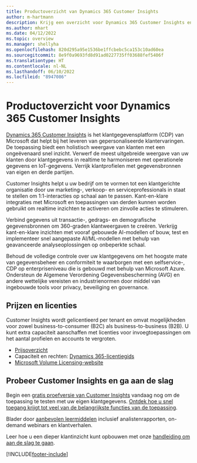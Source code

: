 ```yaml
---
title: Productoverzicht van Dynamics 365 Customer Insights
author: m-hartmann
description: Krijg een overzicht voor Dynamics 365 Customer Insights en zijn belangrijkste kenmerken.
ms.author: mhart
ms.date: 04/12/2022
ms.topic: overview
ms.manager: shellyha
ms.openlocfilehash: 820d295a95e1536be1ffcbebc5ca153c10ad60ea
ms.sourcegitcommit: 8e9f0a9693fd8d91ad0227735ff03688fef5406f
ms.translationtype: HT
ms.contentlocale: nl-NL
ms.lasthandoff: 06/10/2022
ms.locfileid: "8947086"
---
```

# <a name="product-overview-for-dynamics-365-customer-insights"></a>Productoverzicht voor Dynamics 365 Customer Insights

[Dynamics 365 Customer Insights](https://dynamics.microsoft.com/ai/customer-insights/) is het klantgegevensplatform (CDP) van Microsoft dat helpt bij het leveren van gepersonaliseerde klantervaringen. De toepassing biedt een holistisch weergave van klanten met een ongeëvenaard snel inzicht. Verwerf de meest uitgebreide weergave van uw klanten door klantgegevens in realtime te harmoniseren met operationele gegevens en IoT-gegevens. Verrijk klantprofielen met gegevensbronnen van eigen en derde partijen. 

Customer Insights helpt u uw bedrijf om te vormen tot een klantgerichte organisatie door uw marketing-, verkoop- en serviceprofessionals in staat te stellen om 1:1-interacties op schaal aan te passen. Kant-en-klare integraties met Microsoft en toepassingen van derden kunnen worden gebruikt om realtime inzichten te activeren om zinvolle acties te stimuleren.

Verbind gegevens uit transactie-, gedrags- en demografische gegevensbronnen om 360-graden klantweergaven te creëren. Verkrijg kant-en-klare inzichten met vooraf gebouwde AI-modellen of bouw, test en implementeer snel aangepaste AI/ML-modellen met behulp van geavanceerde analyseoplossingen op onbeperkte schaal.

Behoud de volledige controle over uw klantgegevens om het hoogste mate van gegevensbeheer en conformiteit te waarborgen met een selfservice-, CDP op enterpriseniveau die is gebouwd met behulp van Microsoft Azure. Ondersteun de Algemene Verordening Gegevensbescherming (AVG) en andere wettelijke vereisten en industrienormen door middel van ingebouwde tools voor privacy, beveiliging en governance.

## <a name="pricing-and-licensing"></a>Prijzen en licenties
Customer Insights wordt gelicentieerd per tenant en omvat mogelijkheden voor zowel business-to-consumer (B2C) als business-to-business (B2B). U kunt extra capaciteit aanschaffen met licenties voor invoegtoepassingen om het aantal profielen en accounts te vergroten.

- [Prijsoverzicht](https://dynamics.microsoft.com/ai/customer-insights/pricing/)
- Capaciteit en rechten: [Dynamics 365-licentiegids](https://go.microsoft.com/fwlink/?LinkId=866544)
- [Microsoft Volume Licensing-website](https://www.microsoft.com/licensing/how-to-buy/how-to-buy)

## <a name="try-customer-insights-and-get-started"></a>Probeer Customer Insights en ga aan de slag

Begin een [gratis proefversie van Customer Insights](https://signup.microsoft.com/create-account/signup?SKU=036c2481-aa8a-47cd-ab43-324f0c157c2d&ali=1&RU=https:%2F%2Fhome.ci.ai.dynamics.com%2Fstart%2Ftrial&products=036c2481-aa8a-47cd-ab43-324f0c157c2d) vandaag nog om de toepassing te testen met uw eigen klantgegevens. [Ontdek hoe u snel toegang krijgt tot veel van de belangrijkste functies van de toepassing](trial-signup.md). 

Blader door [aanbevolen leermiddelen](https://dynamics.microsoft.com/ai/customer-insights/resources/) inclusief analistenrapporten, on-demand webinars en klantverhalen.

Leer hoe u een dieper klantinzicht kunt opbouwen met onze [handleiding om aan de slag te gaan](get-started.md).

[!INCLUDE[footer-include](includes/footer-banner.md)]
